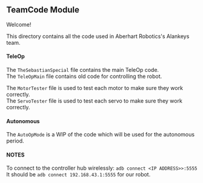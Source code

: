 ## TeamCode Module

Welcome!

This directory contains all the code used in Aberhart Robotics's Alankeys team.

#### TeleOp

The `TheSebastianSpecial` file contains the main TeleOp code.  
The `TeleOpMain` file contains old code for controlling the robot.  
  
The `MotorTester` file is used to test each motor to make sure they work correctly.  
The `ServoTester` file is used to test each servo to make sure they work correctly.  

#### Autonomous

The `AutoOpMode` is a WIP of the code which will be used for the autonomous period.  

#### NOTES

To connect to the controller hub wirelessly: `adb connect <IP ADDRESS>>:5555`  
It should be `adb connect 192.168.43.1:5555` for our robot.  